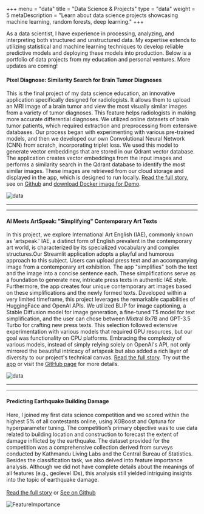 +++
menu = "data"
title = "Data Science & Projects"
type = "data"
weight = 5
metaDescription = "Learn about data science projects showcasing machine learning, random forests, deep learning."
+++

As a data scientist, I have experience in processing, analyzing, and interpreting both structured and unstructured data. My expertise extends to utilizing statistical and machine learning techniques to develop reliable predictive models and deploying these models into production. Below is a portfolio of data projects from my education and personal ventures. More updates are coming!

#### Pixel Diagnose: Similarity Search for Brain Tumor Diagnoses

This is the final project of my data science education, an innovative application specifically designed for radiologists. It allows them to upload an MRI image of a brain tumor and view the most visually similar images from a variety of tumor diagnoses. This feature helps radiologists in making more accurate differential diagnoses. We utilized online datasets of brain tumor patients, which required extraction and preprocessing from extensive databases. Our process began with experimenting with various pre-trained models, and then we developed our own Convolutional Neural Network (CNN) from scratch, incorporating triplet loss. We used this model to generate vector embeddings that are stored in our Qdrant vector database. The application creates vector embeddings from the input images and performs a similarity search in the Qdrant database to identify the most similar images. These images are retrieved from our cloud storage and displayed in the app, which is designed to run locally. [Read the full story](../pixeldiagnose/), see on [Github](https://github.com/pixel-diagnose) and [download Docker image for Demo](https://hub.docker.com/r/mkstatistics/pixel-diagnose-demo). 

![data](../images/PixelDiagnose_demo.png)

---
---
 
 <p><p>


 #### AI Meets ArtSpeak: "Simplifying" Contemporary Art Texts

 In this project, we explore International Art English (IAE), commonly known as 'artspeak.' IAE, a distinct form of English prevalent in the contemporary art world, is characterized by its specialized vocabulary and complex structures.Our Streamlit application adopts a playful and humorous approach to this subject. Users can upload press text and an accompanying image from a contemporary art exhibition. The app "simplifies" both the text and the image into a concise sentence each. These simplifications serve as a foundation to generate new, intricate press texts in authentic IAE style. Furthermore, the app creates four unique contemporary art images based on these simplifications and the newly formed texts. 
Developed within a very limited timeframe, this project leverages the remarkable capabilities of HuggingFace and OpenAI APIs. We utilized BLIP for image captioning, a Stable Diffusion model for image generation, a fine-tuned T5 model for text simplification, and the user can chose between Mixtral 8x7B and GPT-3.5 Turbo for crafting new press texts. This selection followed extensive experimentation with various models that required GPU resources, but our goal was functionality on CPU platforms. Embracing the complexity of various models, instead of simply relying solely on OpenAI's API, not only mirrored the beautiful intricacy of artspeak but also added a rich layer of diversity to our project's technical canvas. [Read the full story](../artspeak/).
Try out the [app](https://huggingface.co/spaces/coztomate/artspeak) or visit the [GitHub page](https://github.com/coztomate/artspeaksimplifier) for more details. 
 

![data](../images/top.png)

<p><p>


---
---

#### Predicting Earthquake Building Damage

Here, I joined my first data science competition and we scored within the highest 5% of all contestants online, using XGBoost and Optuna for hyperparameter tuning. The competition’s primary objective was to use data related to building location and construction to forecast the extent of damage inflicted by the earthquake. The dataset provided for the competition was a comprehensive collection derived from surveys conducted by Kathmandu Living Labs and the Central Bureau of Statistics. Besides the classification task, we also delved into feature importance analysis. Although we did not have complete details about the meanings of all features (e.g., geolevel IDs), this analysis still yielded intriguing insights into the topic of earthquake damage.
<br><br>
[Read the full story](../competition/) or
[See on Github](https://github.com/coztomate/Earthquake_Damage)

![FeatureImportance](../Competition/feature_importance.png)
